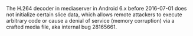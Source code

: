 The H.264 decoder in mediaserver in Android 6.x before 2016-07-01 does not initialize certain slice data, which allows remote attackers to execute arbitrary code or cause a denial of service (memory corruption) via a crafted media file, aka internal bug 28165661.